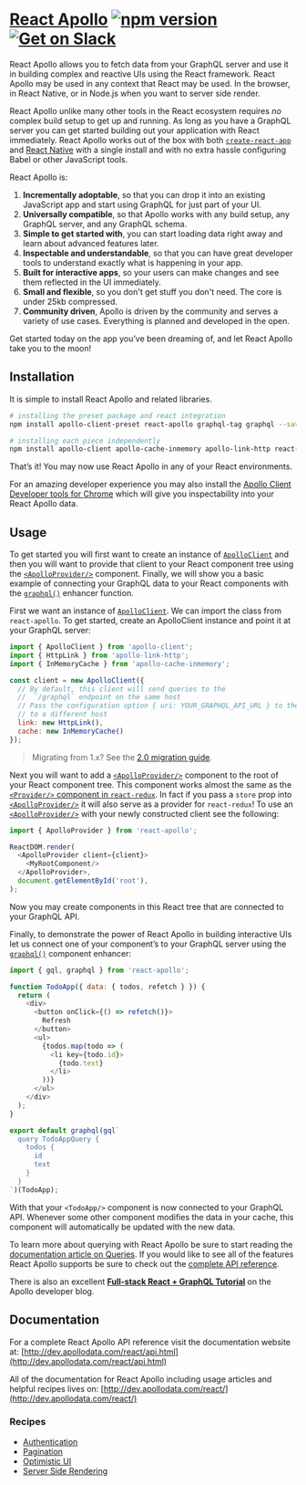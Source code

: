 # [React Apollo](http://dev.apollodata.com/react/) [![npm version](https://badge.fury.io/js/react-apollo.svg)](https://badge.fury.io/js/react-apollo) [![Get on Slack](https://img.shields.io/badge/slack-join-orange.svg)](http://www.apollostack.com/#slack)

React Apollo allows you to fetch data from your GraphQL server and use it in building complex and reactive UIs using the React framework. React Apollo may be used in any context that React may be used. In the browser, in React Native, or in Node.js when you want to server side render.

React Apollo unlike many other tools in the React ecosystem requires _no_ complex build setup to get up and running. As long as you have a GraphQL server you can get started building out your application with React immediately. React Apollo works out of the box with both [`create-react-app`][] and [React Native][] with a single install and with no extra hassle configuring Babel or other JavaScript tools.

[`create-react-app`]: https://github.com/facebookincubator/create-react-app
[React Native]: http://facebook.github.io/react-native

React Apollo is:

1. **Incrementally adoptable**, so that you can drop it into an existing JavaScript app and start using GraphQL for just part of your UI.
2. **Universally compatible**, so that Apollo works with any build setup, any GraphQL server, and any GraphQL schema.
2. **Simple to get started with**, you can start loading data right away and learn about advanced features later.
3. **Inspectable and understandable**, so that you can have great developer tools to understand exactly what is happening in your app.
4. **Built for interactive apps**, so your users can make changes and see them reflected in the UI immediately.
4. **Small and flexible**, so you don't get stuff you don't need. The core is under 25kb compressed.
5. **Community driven**, Apollo is driven by the community and serves a variety of use cases. Everything is planned and developed in the open.

Get started today on the app you’ve been dreaming of, and let React Apollo take you to the moon!

## Installation

It is simple to install React Apollo and related libraries.

```bash
# installing the preset package and react integration
npm install apollo-client-preset react-apollo graphql-tag graphql --save

# installing each piece independently
npm install apollo-client apollo-cache-inmemory apollo-link-http react-apollo graphql-tag graphql ---save
```

That’s it! You may now use React Apollo in any of your React environments.

For an amazing developer experience you may also install the [Apollo Client Developer tools for Chrome][] which will give you inspectability into your React Apollo data.

[Apollo Client Developer tools for Chrome]: https://chrome.google.com/webstore/detail/apollo-client-developer-t/jdkknkkbebbapilgoeccciglkfbmbnfm

## Usage

To get started you will first want to create an instance of [`ApolloClient`][] and then you will want to provide that client to your React component tree using the [`<ApolloProvider/>`][] component. Finally, we will show you a basic example of connecting your GraphQL data to your React components with the [`graphql()`][] enhancer function.

First we want an instance of [`ApolloClient`][]. We can import the class from `react-apollo`.
To get started, create an ApolloClient instance and point it at your GraphQL server:

```js
import { ApolloClient } from 'apollo-client';
import { HttpLink } from 'apollo-link-http';
import { InMemoryCache } from 'apollo-cache-inmemory';

const client = new ApolloClient({
  // By default, this client will send queries to the
  //  `/graphql` endpoint on the same host
  // Pass the configuration option { uri: YOUR_GRAPHQL_API_URL } to the `HttpLink` to connect
  // to a different host
  link: new HttpLink(),
  cache: new InMemoryCache()
});
```

> Migrating from 1.x? See the [2.0 migration guide](https://www.apollographql.com/docs/react/2.0-migration.html).

Next you will want to add a [`<ApolloProvider/>`][] component to the root of your React component tree. This component works almost the same as the [`<Provider/>` component in `react-redux`][]. In fact if you pass a `store` prop into [`<ApolloProvider/>`][] it will also serve as a provider for `react-redux`! To use an [`<ApolloProvider/>`][] with your newly constructed client see the following:

```js
import { ApolloProvider } from 'react-apollo';

ReactDOM.render(
  <ApolloProvider client={client}>
    <MyRootComponent/>
  </ApolloProvider>,
  document.getElementById('root'),
);
```

Now you may create components in this React tree that are connected to your GraphQL API.

Finally, to demonstrate the power of React Apollo in building interactive UIs let us connect one of your component’s to your GraphQL server using the [`graphql()`][] component enhancer:

```js
import { gql, graphql } from 'react-apollo';

function TodoApp({ data: { todos, refetch } }) {
  return (
    <div>
      <button onClick={() => refetch()}>
        Refresh
      </button>
      <ul>
        {todos.map(todo => (
          <li key={todo.id}>
            {todo.text}
          </li>
        ))}
      </ul>
    </div>
  );
}

export default graphql(gql`
  query TodoAppQuery {
    todos {
      id
      text
    }
  }
`)(TodoApp);
```

With that your `<TodoApp/>` component is now connected to your GraphQL API. Whenever some other component modifies the data in your cache, this component will automatically be updated with the new data.

To learn more about querying with React Apollo be sure to start reading the [documentation article on Queries][]. If you would like to see all of the features React Apollo supports be sure to check out the [complete API reference][].

There is also an excellent [**Full-stack React + GraphQL Tutorial**][] on the Apollo developer blog.

[`ApolloClient`]: http://dev.apollodata.com/core/apollo-client-api.html#apollo-client
[`<ApolloProvider/>`]: http://dev.apollodata.com/react/api.html#ApolloProvider
[`graphql()`]: http://dev.apollodata.com/react/api.html#graphql
[`createNetworkInterface`]: http://dev.apollodata.com/core/network.html
[`<Provider/>` component in `react-redux`]: https://github.com/reactjs/react-redux/blob/master/docs/api.md#provider-store
[documentation article on Queries]: http://dev.apollodata.com/react/queries.html
[complete API reference]: http://dev.apollodata.com/react/api.html
[**Full-stack React + GraphQL Tutorial**]: https://dev-blog.apollodata.com/full-stack-react-graphql-tutorial-582ac8d24e3b#.w8e9j7jmp
[Learn Apollo]: https://www.learnapollo.com/

## Documentation

For a complete React Apollo API reference visit the documentation website at: [http://dev.apollodata.com/react/api.html](http://dev.apollodata.com/react/api.html)

All of the documentation for React Apollo including usage articles and helpful recipes lives on: [http://dev.apollodata.com/react/](http://dev.apollodata.com/react/)

### Recipes

- [Authentication](http://dev.apollodata.com/react/auth.html)
- [Pagination](http://dev.apollodata.com/react/pagination.html)
- [Optimistic UI](http://dev.apollodata.com/react/optimistic-ui.html)
- [Server Side Rendering](https://www.apollographql.com/docs/react/recipes/server-side-rendering.html)

